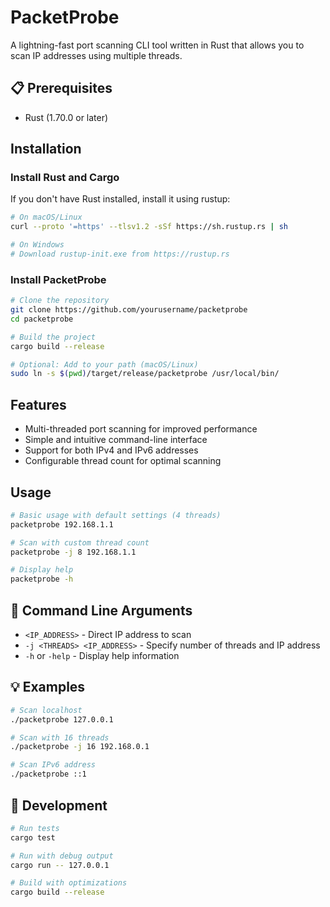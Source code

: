 # PacketProbe

A lightning-fast port scanning CLI tool written in Rust that allows you to scan IP addresses using multiple threads.

## 📋 Prerequisites

- Rust (1.70.0 or later)


## Installation

### Install Rust and Cargo
If you don't have Rust installed, install it using rustup:

```bash
# On macOS/Linux
curl --proto '=https' --tlsv1.2 -sSf https://sh.rustup.rs | sh

# On Windows
# Download rustup-init.exe from https://rustup.rs
```

### Install PacketProbe

```bash
# Clone the repository
git clone https://github.com/yourusername/packetprobe
cd packetprobe

# Build the project
cargo build --release

# Optional: Add to your path (macOS/Linux)
sudo ln -s $(pwd)/target/release/packetprobe /usr/local/bin/
```

## Features

- Multi-threaded port scanning for improved performance
- Simple and intuitive command-line interface
- Support for both IPv4 and IPv6 addresses
- Configurable thread count for optimal scanning

## Usage

```bash
# Basic usage with default settings (4 threads)
packetprobe 192.168.1.1

# Scan with custom thread count
packetprobe -j 8 192.168.1.1

# Display help
packetprobe -h
```

## 🔧 Command Line Arguments

- `<IP_ADDRESS>` - Direct IP address to scan
- `-j <THREADS> <IP_ADDRESS>` - Specify number of threads and IP address
- `-h` or `-help` - Display help information

## 💡 Examples

```bash
# Scan localhost
./packetprobe 127.0.0.1

# Scan with 16 threads
./packetprobe -j 16 192.168.0.1

# Scan IPv6 address
./packetprobe ::1
```

## 🧪 Development

```bash
# Run tests
cargo test

# Run with debug output
cargo run -- 127.0.0.1

# Build with optimizations
cargo build --release
```
